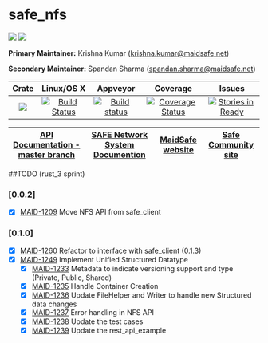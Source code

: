 # safe_nfs

[![](https://img.shields.io/badge/Project%20SAFE-Approved-green.svg)](http://maidsafe.net/applications) [![](https://img.shields.io/badge/License-GPL3-green.svg)](https://github.com/maidsafe/safe_nfs/blob/master/COPYING)

**Primary Maintainer:**     Krishna Kumar (krishna.kumar@maidsafe.net)

**Secondary Maintainer:**   Spandan Sharma (spandan.sharma@maidsafe.net)

|Crate|Linux/OS X|Appveyor|Coverage|Issues|
|:---:|:--------:|:------:|:------:|:----:|
|[![](http://meritbadge.herokuapp.com/safe_nfs)](https://crates.io/crates/safe_nfs)|[![Build Status](https://travis-ci.org/maidsafe/safe_nfs.svg?branch=master)](https://travis-ci.org/maidsafe/safe_nfs)|[![Build status](https://ci.appveyor.com/api/projects/status/tg0kg4bnkyh6lm48/branch/master?svg=true)](https://ci.appveyor.com/project/MaidSafe-QA/safe-nfs/branch/master)|[![Coverage Status](https://coveralls.io/repos/maidsafe/safe_nfs/badge.svg)](https://coveralls.io/r/maidsafe/safe_nfs)|[![Stories in Ready](https://badge.waffle.io/maidsafe/safe_nfs.png?label=ready&title=Ready)](https://waffle.io/maidsafe/safe_nfs)|

| [API Documentation - master branch](http://maidsafe.net/safe_nfs/master/) | [SAFE Network System Documention](http://systemdocs.maidsafe.net) | [MaidSafe website](http://maidsafe.net) | [Safe Community site](https://forum.safenetwork.io) |
|:------:|:-------:|:-------:|:-------:|

##TODO (rust_3 sprint)
### [0.0.2]
- [X] [MAID-1209](https://maidsafe.atlassian.net/browse/MAID-1209) Move NFS API from safe_client

### [0.1.0]
- [X] [MAID-1260](https://maidsafe.atlassian.net/browse/MAID-1260) Refactor to interface with safe_client (0.1.3)
- [X] [MAID-1249](https://maidsafe.atlassian.net/browse/MAID-1249) Implement Unified Structured Datatype
    - [X] [MAID-1233](https://maidsafe.atlassian.net/browse/MAID-1233) Metadata to indicate versioning support and type (Private, Public, Shared)
    - [X] [MAID-1235](https://maidsafe.atlassian.net/browse/MAID-1235) Handle Container Creation
    - [X] [MAID-1236](https://maidsafe.atlassian.net/browse/MAID-1236) Update FileHelper and Writer to handle new Structured data changes
    - [X] [MAID-1237](https://maidsafe.atlassian.net/browse/MAID-1237) Error handling in NFS API
    - [X] [MAID-1238](https://maidsafe.atlassian.net/browse/MAID-1238) Update the test cases
    - [X] [MAID-1239](https://maidsafe.atlassian.net/browse/MAID-1239) Update the rest_api_example
